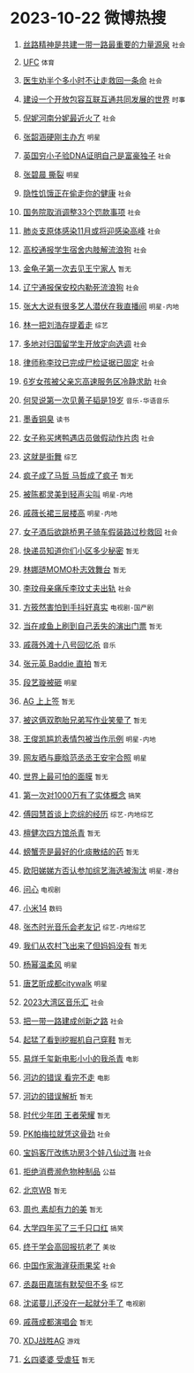 # 2023-10-22 微博热搜 
1. [丝路精神是共建一带一路最重要的力量源泉](https://m.weibo.cn/search?containerid=100103type%3D1%26t%3D10%26q%3D%23%E4%B8%9D%E8%B7%AF%E7%B2%BE%E7%A5%9E%E6%98%AF%E5%85%B1%E5%BB%BA%E4%B8%80%E5%B8%A6%E4%B8%80%E8%B7%AF%E6%9C%80%E9%87%8D%E8%A6%81%E7%9A%84%E5%8A%9B%E9%87%8F%E6%BA%90%E6%B3%89%23&stream_entry_id=51&isnewpage=1&extparam=seat%3D1%26dgr%3D0%26q%3D%2523%25E4%25B8%259D%25E8%25B7%25AF%25E7%25B2%25BE%25E7%25A5%259E%25E6%2598%25AF%25E5%2585%25B1%25E5%25BB%25BA%25E4%25B8%2580%25E5%25B8%25A6%25E4%25B8%2580%25E8%25B7%25AF%25E6%259C%2580%25E9%2587%258D%25E8%25A6%2581%25E7%259A%2584%25E5%258A%259B%25E9%2587%258F%25E6%25BA%2590%25E6%25B3%2589%2523%26cate%3D10103%26pos%3D0%26filter_type%3Drealtimehot%26stream_entry_id%3D51%26c_type%3D51%26display_time%3D1697919704%26pre_seqid%3D169791970489291306633) `社会` 

2. [UFC](https://m.weibo.cn/search?containerid=100103type%3D1%26t%3D10%26q%3DUFC&stream_entry_id=31&isnewpage=1&extparam=seat%3D1%26flag%3D0%26q%3DUFC%26cate%3D5001%26filter_type%3Drealtimehot%26dgr%3D0%26band_rank%3D1%26c_type%3D31%26realpos%3D1%26lcate%3D5001%26stream_entry_id%3D31%26pos%3D0%26display_time%3D1697919704%26pre_seqid%3D169791970489291306633) `体育` 

3. [医生劝半个多小时不让走救回一条命](https://m.weibo.cn/search?containerid=100103type%3D1%26t%3D10%26q%3D%23%E5%8C%BB%E7%94%9F%E5%8A%9D%E5%8D%8A%E4%B8%AA%E5%A4%9A%E5%B0%8F%E6%97%B6%E4%B8%8D%E8%AE%A9%E8%B5%B0%E6%95%91%E5%9B%9E%E4%B8%80%E6%9D%A1%E5%91%BD%23&stream_entry_id=31&isnewpage=1&extparam=seat%3D1%26flag%3D32768%26q%3D%2523%25E5%258C%25BB%25E7%2594%259F%25E5%258A%259D%25E5%258D%258A%25E4%25B8%25AA%25E5%25A4%259A%25E5%25B0%258F%25E6%2597%25B6%25E4%25B8%258D%25E8%25AE%25A9%25E8%25B5%25B0%25E6%2595%2591%25E5%259B%259E%25E4%25B8%2580%25E6%259D%25A1%25E5%2591%25BD%2523%26cate%3D5001%26filter_type%3Drealtimehot%26dgr%3D0%26band_rank%3D2%26c_type%3D31%26realpos%3D2%26lcate%3D5001%26stream_entry_id%3D31%26pos%3D1%26display_time%3D1697919704%26pre_seqid%3D169791970489291306633) `社会` 

4. [建设一个开放包容互联互通共同发展的世界](https://m.weibo.cn/search?containerid=100103type%3D1%26t%3D10%26q%3D%23%E5%BB%BA%E8%AE%BE%E4%B8%80%E4%B8%AA%E5%BC%80%E6%94%BE%E5%8C%85%E5%AE%B9%E4%BA%92%E8%81%94%E4%BA%92%E9%80%9A%E5%85%B1%E5%90%8C%E5%8F%91%E5%B1%95%E7%9A%84%E4%B8%96%E7%95%8C%23&stream_entry_id=31&isnewpage=1&extparam=seat%3D1%26flag%3D0%26q%3D%2523%25E5%25BB%25BA%25E8%25AE%25BE%25E4%25B8%2580%25E4%25B8%25AA%25E5%25BC%2580%25E6%2594%25BE%25E5%258C%2585%25E5%25AE%25B9%25E4%25BA%2592%25E8%2581%2594%25E4%25BA%2592%25E9%2580%259A%25E5%2585%25B1%25E5%2590%258C%25E5%258F%2591%25E5%25B1%2595%25E7%259A%2584%25E4%25B8%2596%25E7%2595%258C%2523%26cate%3D5001%26filter_type%3Drealtimehot%26dgr%3D0%26band_rank%3D3%26c_type%3D31%26realpos%3D3%26lcate%3D5001%26stream_entry_id%3D31%26pos%3D2%26display_time%3D1697919704%26pre_seqid%3D169791970489291306633) `时事` 

5. [倪妮河南分妮最近火了](https://m.weibo.cn/search?containerid=100103type%3D1%26t%3D10%26q%3D%23%E5%80%AA%E5%A6%AE%E6%B2%B3%E5%8D%97%E5%88%86%E5%A6%AE%E6%9C%80%E8%BF%91%E7%81%AB%E4%BA%86%23&stream_entry_id=31&isnewpage=1&extparam=seat%3D1%26flag%3D32768%26q%3D%2523%25E5%2580%25AA%25E5%25A6%25AE%25E6%25B2%25B3%25E5%258D%2597%25E5%2588%2586%25E5%25A6%25AE%25E6%259C%2580%25E8%25BF%2591%25E7%2581%25AB%25E4%25BA%2586%2523%26cate%3D5001%26filter_type%3Drealtimehot%26dgr%3D0%26band_rank%3D4%26c_type%3D31%26realpos%3D4%26lcate%3D5001%26stream_entry_id%3D31%26pos%3D3%26display_time%3D1697919704%26pre_seqid%3D169791970489291306633) `社会` 

6. [张韶涵硬刚主办方](https://m.weibo.cn/search?containerid=100103type%3D1%26t%3D10%26q%3D%23%E5%BC%A0%E9%9F%B6%E6%B6%B5%E7%A1%AC%E5%88%9A%E4%B8%BB%E5%8A%9E%E6%96%B9%23&stream_entry_id=31&isnewpage=1&extparam=seat%3D1%26flag%3D0%26q%3D%2523%25E5%25BC%25A0%25E9%259F%25B6%25E6%25B6%25B5%25E7%25A1%25AC%25E5%2588%259A%25E4%25B8%25BB%25E5%258A%259E%25E6%2596%25B9%2523%26cate%3D5001%26filter_type%3Drealtimehot%26dgr%3D0%26band_rank%3D5%26c_type%3D31%26realpos%3D5%26lcate%3D5001%26stream_entry_id%3D31%26pos%3D4%26display_time%3D1697919704%26pre_seqid%3D169791970489291306633) `明星` 

7. [英国穷小子验DNA证明自己是富豪独子](https://m.weibo.cn/search?containerid=100103type%3D1%26t%3D10%26q%3D%23%E8%8B%B1%E5%9B%BD%E7%A9%B7%E5%B0%8F%E5%AD%90%E9%AA%8CDNA%E8%AF%81%E6%98%8E%E8%87%AA%E5%B7%B1%E6%98%AF%E5%AF%8C%E8%B1%AA%E7%8B%AC%E5%AD%90%23&stream_entry_id=31&isnewpage=1&extparam=seat%3D1%26flag%3D0%26q%3D%2523%25E8%258B%25B1%25E5%259B%25BD%25E7%25A9%25B7%25E5%25B0%258F%25E5%25AD%2590%25E9%25AA%258CDNA%25E8%25AF%2581%25E6%2598%258E%25E8%2587%25AA%25E5%25B7%25B1%25E6%2598%25AF%25E5%25AF%258C%25E8%25B1%25AA%25E7%258B%25AC%25E5%25AD%2590%2523%26cate%3D5001%26filter_type%3Drealtimehot%26dgr%3D0%26band_rank%3D6%26c_type%3D31%26realpos%3D6%26lcate%3D5001%26stream_entry_id%3D31%26pos%3D5%26display_time%3D1697919704%26pre_seqid%3D169791970489291306633) `社会` 

8. [张碧晨 撕裂](https://m.weibo.cn/search?containerid=100103type%3D1%26t%3D10%26q%3D%E5%BC%A0%E7%A2%A7%E6%99%A8+%E6%92%95%E8%A3%82&stream_entry_id=31&isnewpage=1&extparam=seat%3D1%26flag%3D2%26q%3D%25E5%25BC%25A0%25E7%25A2%25A7%25E6%2599%25A8%2520%25E6%2592%2595%25E8%25A3%2582%26cate%3D5001%26filter_type%3Drealtimehot%26dgr%3D0%26band_rank%3D7%26c_type%3D31%26realpos%3D7%26lcate%3D5001%26stream_entry_id%3D31%26pos%3D6%26display_time%3D1697919704%26pre_seqid%3D169791970489291306633) `明星` 

9. [隐性饥饿正在偷走你的健康](https://m.weibo.cn/search?containerid=100103type%3D1%26t%3D10%26q%3D%23%E9%9A%90%E6%80%A7%E9%A5%A5%E9%A5%BF%E6%AD%A3%E5%9C%A8%E5%81%B7%E8%B5%B0%E4%BD%A0%E7%9A%84%E5%81%A5%E5%BA%B7%23&stream_entry_id=31&isnewpage=1&extparam=seat%3D1%26flag%3D0%26q%3D%2523%25E9%259A%2590%25E6%2580%25A7%25E9%25A5%25A5%25E9%25A5%25BF%25E6%25AD%25A3%25E5%259C%25A8%25E5%2581%25B7%25E8%25B5%25B0%25E4%25BD%25A0%25E7%259A%2584%25E5%2581%25A5%25E5%25BA%25B7%2523%26cate%3D5001%26filter_type%3Drealtimehot%26dgr%3D0%26band_rank%3D8%26c_type%3D31%26realpos%3D8%26lcate%3D5001%26stream_entry_id%3D31%26pos%3D7%26display_time%3D1697919704%26pre_seqid%3D169791970489291306633) `社会` 

10. [国务院取消调整33个罚款事项](https://m.weibo.cn/search?containerid=100103type%3D1%26t%3D10%26q%3D%23%E5%9B%BD%E5%8A%A1%E9%99%A2%E5%8F%96%E6%B6%88%E8%B0%83%E6%95%B433%E4%B8%AA%E7%BD%9A%E6%AC%BE%E4%BA%8B%E9%A1%B9%23&stream_entry_id=31&isnewpage=1&extparam=seat%3D1%26flag%3D0%26q%3D%2523%25E5%259B%25BD%25E5%258A%25A1%25E9%2599%25A2%25E5%258F%2596%25E6%25B6%2588%25E8%25B0%2583%25E6%2595%25B433%25E4%25B8%25AA%25E7%25BD%259A%25E6%25AC%25BE%25E4%25BA%258B%25E9%25A1%25B9%2523%26cate%3D5001%26filter_type%3Drealtimehot%26dgr%3D0%26band_rank%3D9%26c_type%3D31%26realpos%3D9%26lcate%3D5001%26stream_entry_id%3D31%26pos%3D8%26display_time%3D1697919704%26pre_seqid%3D169791970489291306633) `社会` 

11. [肺炎支原体感染11月或将迎感染高峰](https://m.weibo.cn/search?containerid=100103type%3D1%26t%3D10%26q%3D%23%E8%82%BA%E7%82%8E%E6%94%AF%E5%8E%9F%E4%BD%93%E6%84%9F%E6%9F%9311%E6%9C%88%E6%88%96%E5%B0%86%E8%BF%8E%E6%84%9F%E6%9F%93%E9%AB%98%E5%B3%B0%23&stream_entry_id=31&isnewpage=1&extparam=seat%3D1%26flag%3D0%26q%3D%2523%25E8%2582%25BA%25E7%2582%258E%25E6%2594%25AF%25E5%258E%259F%25E4%25BD%2593%25E6%2584%259F%25E6%259F%259311%25E6%259C%2588%25E6%2588%2596%25E5%25B0%2586%25E8%25BF%258E%25E6%2584%259F%25E6%259F%2593%25E9%25AB%2598%25E5%25B3%25B0%2523%26cate%3D5001%26filter_type%3Drealtimehot%26dgr%3D0%26band_rank%3D10%26c_type%3D31%26realpos%3D10%26lcate%3D5001%26stream_entry_id%3D31%26pos%3D9%26display_time%3D1697919704%26pre_seqid%3D169791970489291306633) `社会` 

12. [高校通报学生宿舍内肢解流浪狗](https://m.weibo.cn/search?containerid=100103type%3D1%26t%3D10%26q%3D%23%E9%AB%98%E6%A0%A1%E9%80%9A%E6%8A%A5%E5%AD%A6%E7%94%9F%E5%AE%BF%E8%88%8D%E5%86%85%E8%82%A2%E8%A7%A3%E6%B5%81%E6%B5%AA%E7%8B%97%23&stream_entry_id=31&isnewpage=1&extparam=seat%3D1%26flag%3D2%26q%3D%2523%25E9%25AB%2598%25E6%25A0%25A1%25E9%2580%259A%25E6%258A%25A5%25E5%25AD%25A6%25E7%2594%259F%25E5%25AE%25BF%25E8%2588%258D%25E5%2586%2585%25E8%2582%25A2%25E8%25A7%25A3%25E6%25B5%2581%25E6%25B5%25AA%25E7%258B%2597%2523%26cate%3D5001%26filter_type%3Drealtimehot%26dgr%3D0%26band_rank%3D11%26c_type%3D31%26realpos%3D11%26lcate%3D5001%26stream_entry_id%3D31%26pos%3D10%26display_time%3D1697919704%26pre_seqid%3D169791970489291306633) `社会` 

13. [金龟子第一次去见王宁家人](https://m.weibo.cn/search?containerid=100103type%3D1%26t%3D10%26q%3D%E9%87%91%E9%BE%9F%E5%AD%90%E7%AC%AC%E4%B8%80%E6%AC%A1%E5%8E%BB%E8%A7%81%E7%8E%8B%E5%AE%81%E5%AE%B6%E4%BA%BA&stream_entry_id=31&isnewpage=1&extparam=seat%3D1%26flag%3D0%26q%3D%25E9%2587%2591%25E9%25BE%259F%25E5%25AD%2590%25E7%25AC%25AC%25E4%25B8%2580%25E6%25AC%25A1%25E5%258E%25BB%25E8%25A7%2581%25E7%258E%258B%25E5%25AE%2581%25E5%25AE%25B6%25E4%25BA%25BA%26cate%3D5001%26filter_type%3Drealtimehot%26dgr%3D0%26band_rank%3D12%26c_type%3D31%26realpos%3D12%26lcate%3D5001%26stream_entry_id%3D31%26pos%3D11%26display_time%3D1697919704%26pre_seqid%3D169791970489291306633) `暂无` 

14. [辽宁通报保安校内勒死流浪狗](https://m.weibo.cn/search?containerid=100103type%3D1%26t%3D10%26q%3D%23%E8%BE%BD%E5%AE%81%E9%80%9A%E6%8A%A5%E4%BF%9D%E5%AE%89%E6%A0%A1%E5%86%85%E5%8B%92%E6%AD%BB%E6%B5%81%E6%B5%AA%E7%8B%97%23&stream_entry_id=31&isnewpage=1&extparam=seat%3D1%26flag%3D0%26q%3D%2523%25E8%25BE%25BD%25E5%25AE%2581%25E9%2580%259A%25E6%258A%25A5%25E4%25BF%259D%25E5%25AE%2589%25E6%25A0%25A1%25E5%2586%2585%25E5%258B%2592%25E6%25AD%25BB%25E6%25B5%2581%25E6%25B5%25AA%25E7%258B%2597%2523%26cate%3D5001%26filter_type%3Drealtimehot%26dgr%3D0%26band_rank%3D13%26c_type%3D31%26realpos%3D13%26lcate%3D5001%26stream_entry_id%3D31%26pos%3D12%26display_time%3D1697919704%26pre_seqid%3D169791970489291306633) `社会` 

15. [张大大说有很多艺人潜伏在我直播间](https://m.weibo.cn/search?containerid=100103type%3D1%26t%3D10%26q%3D%23%E5%BC%A0%E5%A4%A7%E5%A4%A7%E8%AF%B4%E6%9C%89%E5%BE%88%E5%A4%9A%E8%89%BA%E4%BA%BA%E6%BD%9C%E4%BC%8F%E5%9C%A8%E6%88%91%E7%9B%B4%E6%92%AD%E9%97%B4%23&stream_entry_id=31&isnewpage=1&extparam=seat%3D1%26flag%3D0%26q%3D%2523%25E5%25BC%25A0%25E5%25A4%25A7%25E5%25A4%25A7%25E8%25AF%25B4%25E6%259C%2589%25E5%25BE%2588%25E5%25A4%259A%25E8%2589%25BA%25E4%25BA%25BA%25E6%25BD%259C%25E4%25BC%258F%25E5%259C%25A8%25E6%2588%2591%25E7%259B%25B4%25E6%2592%25AD%25E9%2597%25B4%2523%26cate%3D5001%26filter_type%3Drealtimehot%26dgr%3D0%26band_rank%3D14%26c_type%3D31%26realpos%3D14%26lcate%3D5001%26stream_entry_id%3D31%26pos%3D13%26display_time%3D1697919704%26pre_seqid%3D169791970489291306633) `明星-内地` 

16. [林一把刘浩存提着走](https://m.weibo.cn/search?containerid=100103type%3D1%26t%3D10%26q%3D%23%E6%9E%97%E4%B8%80%E6%8A%8A%E5%88%98%E6%B5%A9%E5%AD%98%E6%8F%90%E7%9D%80%E8%B5%B0%23&stream_entry_id=31&isnewpage=1&extparam=seat%3D1%26flag%3D0%26q%3D%2523%25E6%259E%2597%25E4%25B8%2580%25E6%258A%258A%25E5%2588%2598%25E6%25B5%25A9%25E5%25AD%2598%25E6%258F%2590%25E7%259D%2580%25E8%25B5%25B0%2523%26cate%3D5001%26filter_type%3Drealtimehot%26dgr%3D0%26band_rank%3D15%26c_type%3D31%26realpos%3D15%26lcate%3D5001%26stream_entry_id%3D31%26pos%3D14%26display_time%3D1697919704%26pre_seqid%3D169791970489291306633) `综艺` 

17. [多地对归国留学生开放定向选调](https://m.weibo.cn/search?containerid=100103type%3D1%26t%3D10%26q%3D%23%E5%A4%9A%E5%9C%B0%E5%AF%B9%E5%BD%92%E5%9B%BD%E7%95%99%E5%AD%A6%E7%94%9F%E5%BC%80%E6%94%BE%E5%AE%9A%E5%90%91%E9%80%89%E8%B0%83%23&stream_entry_id=31&isnewpage=1&extparam=seat%3D1%26flag%3D0%26q%3D%2523%25E5%25A4%259A%25E5%259C%25B0%25E5%25AF%25B9%25E5%25BD%2592%25E5%259B%25BD%25E7%2595%2599%25E5%25AD%25A6%25E7%2594%259F%25E5%25BC%2580%25E6%2594%25BE%25E5%25AE%259A%25E5%2590%2591%25E9%2580%2589%25E8%25B0%2583%2523%26cate%3D5001%26filter_type%3Drealtimehot%26dgr%3D0%26band_rank%3D16%26c_type%3D31%26realpos%3D16%26lcate%3D5001%26stream_entry_id%3D31%26pos%3D15%26display_time%3D1697919704%26pre_seqid%3D169791970489291306633) `社会` 

18. [律师称李玟已完成尸检证据已固定](https://m.weibo.cn/search?containerid=100103type%3D1%26t%3D10%26q%3D%23%E5%BE%8B%E5%B8%88%E7%A7%B0%E6%9D%8E%E7%8E%9F%E5%B7%B2%E5%AE%8C%E6%88%90%E5%B0%B8%E6%A3%80%E8%AF%81%E6%8D%AE%E5%B7%B2%E5%9B%BA%E5%AE%9A%23&stream_entry_id=31&isnewpage=1&extparam=seat%3D1%26flag%3D0%26q%3D%2523%25E5%25BE%258B%25E5%25B8%2588%25E7%25A7%25B0%25E6%259D%258E%25E7%258E%259F%25E5%25B7%25B2%25E5%25AE%258C%25E6%2588%2590%25E5%25B0%25B8%25E6%25A3%2580%25E8%25AF%2581%25E6%258D%25AE%25E5%25B7%25B2%25E5%259B%25BA%25E5%25AE%259A%2523%26cate%3D5001%26filter_type%3Drealtimehot%26dgr%3D0%26band_rank%3D17%26c_type%3D31%26realpos%3D17%26lcate%3D5001%26stream_entry_id%3D31%26pos%3D16%26display_time%3D1697919704%26pre_seqid%3D169791970489291306633) `社会` 

19. [6岁女孩被父亲忘高速服务区冷静求助](https://m.weibo.cn/search?containerid=100103type%3D1%26t%3D10%26q%3D%236%E5%B2%81%E5%A5%B3%E5%AD%A9%E8%A2%AB%E7%88%B6%E4%BA%B2%E5%BF%98%E9%AB%98%E9%80%9F%E6%9C%8D%E5%8A%A1%E5%8C%BA%E5%86%B7%E9%9D%99%E6%B1%82%E5%8A%A9%23&stream_entry_id=31&isnewpage=1&extparam=seat%3D1%26flag%3D32768%26q%3D%25236%25E5%25B2%2581%25E5%25A5%25B3%25E5%25AD%25A9%25E8%25A2%25AB%25E7%2588%25B6%25E4%25BA%25B2%25E5%25BF%2598%25E9%25AB%2598%25E9%2580%259F%25E6%259C%258D%25E5%258A%25A1%25E5%258C%25BA%25E5%2586%25B7%25E9%259D%2599%25E6%25B1%2582%25E5%258A%25A9%2523%26cate%3D5001%26filter_type%3Drealtimehot%26dgr%3D0%26band_rank%3D18%26c_type%3D31%26realpos%3D18%26lcate%3D5001%26stream_entry_id%3D31%26pos%3D17%26display_time%3D1697919704%26pre_seqid%3D169791970489291306633) `社会` 

20. [何炅说第一次见黄子韬是19岁](https://m.weibo.cn/search?containerid=100103type%3D1%26t%3D10%26q%3D%23%E4%BD%95%E7%82%85%E8%AF%B4%E7%AC%AC%E4%B8%80%E6%AC%A1%E8%A7%81%E9%BB%84%E5%AD%90%E9%9F%AC%E6%98%AF19%E5%B2%81%23&stream_entry_id=31&isnewpage=1&extparam=seat%3D1%26flag%3D0%26q%3D%2523%25E4%25BD%2595%25E7%2582%2585%25E8%25AF%25B4%25E7%25AC%25AC%25E4%25B8%2580%25E6%25AC%25A1%25E8%25A7%2581%25E9%25BB%2584%25E5%25AD%2590%25E9%259F%25AC%25E6%2598%25AF19%25E5%25B2%2581%2523%26cate%3D5001%26filter_type%3Drealtimehot%26dgr%3D0%26band_rank%3D19%26c_type%3D31%26realpos%3D19%26lcate%3D5001%26stream_entry_id%3D31%26pos%3D18%26display_time%3D1697919704%26pre_seqid%3D169791970489291306633) `音乐-华语音乐` 

21. [墨香铜臭](https://m.weibo.cn/search?containerid=100103type%3D1%26t%3D10%26q%3D%E5%A2%A8%E9%A6%99%E9%93%9C%E8%87%AD&stream_entry_id=31&isnewpage=1&extparam=seat%3D1%26flag%3D0%26q%3D%25E5%25A2%25A8%25E9%25A6%2599%25E9%2593%259C%25E8%2587%25AD%26cate%3D5001%26filter_type%3Drealtimehot%26dgr%3D0%26band_rank%3D20%26c_type%3D31%26realpos%3D20%26lcate%3D5001%26stream_entry_id%3D31%26pos%3D19%26display_time%3D1697919704%26pre_seqid%3D169791970489291306633) `读书` 

22. [女子称买烤鸭遇店员做假动作片肉](https://m.weibo.cn/search?containerid=100103type%3D1%26t%3D10%26q%3D%23%E5%A5%B3%E5%AD%90%E7%A7%B0%E4%B9%B0%E7%83%A4%E9%B8%AD%E9%81%87%E5%BA%97%E5%91%98%E5%81%9A%E5%81%87%E5%8A%A8%E4%BD%9C%E7%89%87%E8%82%89%23&stream_entry_id=31&isnewpage=1&extparam=seat%3D1%26flag%3D0%26q%3D%2523%25E5%25A5%25B3%25E5%25AD%2590%25E7%25A7%25B0%25E4%25B9%25B0%25E7%2583%25A4%25E9%25B8%25AD%25E9%2581%2587%25E5%25BA%2597%25E5%2591%2598%25E5%2581%259A%25E5%2581%2587%25E5%258A%25A8%25E4%25BD%259C%25E7%2589%2587%25E8%2582%2589%2523%26cate%3D5001%26filter_type%3Drealtimehot%26dgr%3D0%26band_rank%3D21%26c_type%3D31%26realpos%3D21%26lcate%3D5001%26stream_entry_id%3D31%26pos%3D20%26display_time%3D1697919704%26pre_seqid%3D169791970489291306633) `社会` 

23. [这就是街舞](https://m.weibo.cn/search?containerid=100103type%3D1%26t%3D10%26q%3D%E8%BF%99%E5%B0%B1%E6%98%AF%E8%A1%97%E8%88%9E&stream_entry_id=31&isnewpage=1&extparam=seat%3D1%26flag%3D0%26q%3D%25E8%25BF%2599%25E5%25B0%25B1%25E6%2598%25AF%25E8%25A1%2597%25E8%2588%259E%26cate%3D5001%26filter_type%3Drealtimehot%26dgr%3D0%26band_rank%3D22%26c_type%3D31%26realpos%3D22%26lcate%3D5001%26stream_entry_id%3D31%26pos%3D21%26display_time%3D1697919704%26pre_seqid%3D169791970489291306633) `综艺` 

24. [疯子成了马哲 马哲成了疯子](https://m.weibo.cn/search?containerid=100103type%3D1%26t%3D10%26q%3D%E7%96%AF%E5%AD%90%E6%88%90%E4%BA%86%E9%A9%AC%E5%93%B2+%E9%A9%AC%E5%93%B2%E6%88%90%E4%BA%86%E7%96%AF%E5%AD%90&stream_entry_id=31&isnewpage=1&extparam=seat%3D1%26flag%3D0%26q%3D%25E7%2596%25AF%25E5%25AD%2590%25E6%2588%2590%25E4%25BA%2586%25E9%25A9%25AC%25E5%2593%25B2%2520%25E9%25A9%25AC%25E5%2593%25B2%25E6%2588%2590%25E4%25BA%2586%25E7%2596%25AF%25E5%25AD%2590%26cate%3D5001%26filter_type%3Drealtimehot%26dgr%3D0%26band_rank%3D23%26c_type%3D31%26realpos%3D23%26lcate%3D5001%26stream_entry_id%3D31%26pos%3D22%26display_time%3D1697919704%26pre_seqid%3D169791970489291306633) `暂无` 

25. [被陈都灵美到轻声尖叫](https://m.weibo.cn/search?containerid=100103type%3D1%26t%3D10%26q%3D%23%E8%A2%AB%E9%99%88%E9%83%BD%E7%81%B5%E7%BE%8E%E5%88%B0%E8%BD%BB%E5%A3%B0%E5%B0%96%E5%8F%AB%23&stream_entry_id=31&isnewpage=1&extparam=seat%3D1%26flag%3D0%26q%3D%2523%25E8%25A2%25AB%25E9%2599%2588%25E9%2583%25BD%25E7%2581%25B5%25E7%25BE%258E%25E5%2588%25B0%25E8%25BD%25BB%25E5%25A3%25B0%25E5%25B0%2596%25E5%258F%25AB%2523%26cate%3D5001%26filter_type%3Drealtimehot%26dgr%3D0%26band_rank%3D24%26c_type%3D31%26realpos%3D24%26lcate%3D5001%26stream_entry_id%3D31%26pos%3D23%26display_time%3D1697919704%26pre_seqid%3D169791970489291306633) `明星-内地` 

26. [戚薇长裙三层楼高](https://m.weibo.cn/search?containerid=100103type%3D1%26t%3D10%26q%3D%23%E6%88%9A%E8%96%87%E9%95%BF%E8%A3%99%E4%B8%89%E5%B1%82%E6%A5%BC%E9%AB%98%23&stream_entry_id=31&isnewpage=1&extparam=seat%3D1%26flag%3D0%26q%3D%2523%25E6%2588%259A%25E8%2596%2587%25E9%2595%25BF%25E8%25A3%2599%25E4%25B8%2589%25E5%25B1%2582%25E6%25A5%25BC%25E9%25AB%2598%2523%26cate%3D5001%26filter_type%3Drealtimehot%26dgr%3D0%26band_rank%3D25%26c_type%3D31%26realpos%3D25%26lcate%3D5001%26stream_entry_id%3D31%26pos%3D24%26display_time%3D1697919704%26pre_seqid%3D169791970489291306633) `明星-内地` 

27. [女子酒后欲跳桥男子骑车假装路过秒救回](https://m.weibo.cn/search?containerid=100103type%3D1%26t%3D10%26q%3D%23%E5%A5%B3%E5%AD%90%E9%85%92%E5%90%8E%E6%AC%B2%E8%B7%B3%E6%A1%A5%E7%94%B7%E5%AD%90%E9%AA%91%E8%BD%A6%E5%81%87%E8%A3%85%E8%B7%AF%E8%BF%87%E7%A7%92%E6%95%91%E5%9B%9E%23&stream_entry_id=31&isnewpage=1&extparam=seat%3D1%26flag%3D32768%26q%3D%2523%25E5%25A5%25B3%25E5%25AD%2590%25E9%2585%2592%25E5%2590%258E%25E6%25AC%25B2%25E8%25B7%25B3%25E6%25A1%25A5%25E7%2594%25B7%25E5%25AD%2590%25E9%25AA%2591%25E8%25BD%25A6%25E5%2581%2587%25E8%25A3%2585%25E8%25B7%25AF%25E8%25BF%2587%25E7%25A7%2592%25E6%2595%2591%25E5%259B%259E%2523%26cate%3D5001%26filter_type%3Drealtimehot%26dgr%3D0%26band_rank%3D26%26c_type%3D31%26realpos%3D26%26lcate%3D5001%26stream_entry_id%3D31%26pos%3D25%26display_time%3D1697919704%26pre_seqid%3D169791970489291306633) `社会` 

28. [快递员知道你们小区多少秘密](https://m.weibo.cn/search?containerid=100103type%3D1%26t%3D10%26q%3D%E5%BF%AB%E9%80%92%E5%91%98%E7%9F%A5%E9%81%93%E4%BD%A0%E4%BB%AC%E5%B0%8F%E5%8C%BA%E5%A4%9A%E5%B0%91%E7%A7%98%E5%AF%86&stream_entry_id=31&isnewpage=1&extparam=seat%3D1%26flag%3D0%26q%3D%25E5%25BF%25AB%25E9%2580%2592%25E5%2591%2598%25E7%259F%25A5%25E9%2581%2593%25E4%25BD%25A0%25E4%25BB%25AC%25E5%25B0%258F%25E5%258C%25BA%25E5%25A4%259A%25E5%25B0%2591%25E7%25A7%2598%25E5%25AF%2586%26cate%3D5001%26filter_type%3Drealtimehot%26dgr%3D0%26band_rank%3D27%26c_type%3D31%26realpos%3D27%26lcate%3D5001%26stream_entry_id%3D31%26pos%3D26%26display_time%3D1697919704%26pre_seqid%3D169791970489291306633) `暂无` 

29. [林娜琏MOMO朴志效舞台](https://m.weibo.cn/search?containerid=100103type%3D1%26t%3D10%26q%3D%E6%9E%97%E5%A8%9C%E7%90%8FMOMO%E6%9C%B4%E5%BF%97%E6%95%88%E8%88%9E%E5%8F%B0&stream_entry_id=31&isnewpage=1&extparam=seat%3D1%26flag%3D0%26q%3D%25E6%259E%2597%25E5%25A8%259C%25E7%2590%258FMOMO%25E6%259C%25B4%25E5%25BF%2597%25E6%2595%2588%25E8%2588%259E%25E5%258F%25B0%26cate%3D5001%26filter_type%3Drealtimehot%26dgr%3D0%26band_rank%3D28%26c_type%3D31%26realpos%3D28%26lcate%3D5001%26stream_entry_id%3D31%26pos%3D27%26display_time%3D1697919704%26pre_seqid%3D169791970489291306633) `暂无` 

30. [李玟母亲痛斥李玟丈夫出轨](https://m.weibo.cn/search?containerid=100103type%3D1%26t%3D10%26q%3D%23%E6%9D%8E%E7%8E%9F%E6%AF%8D%E4%BA%B2%E7%97%9B%E6%96%A5%E6%9D%8E%E7%8E%9F%E4%B8%88%E5%A4%AB%E5%87%BA%E8%BD%A8%23&stream_entry_id=31&isnewpage=1&extparam=seat%3D1%26flag%3D0%26q%3D%2523%25E6%259D%258E%25E7%258E%259F%25E6%25AF%258D%25E4%25BA%25B2%25E7%2597%259B%25E6%2596%25A5%25E6%259D%258E%25E7%258E%259F%25E4%25B8%2588%25E5%25A4%25AB%25E5%2587%25BA%25E8%25BD%25A8%2523%26cate%3D5001%26filter_type%3Drealtimehot%26dgr%3D0%26band_rank%3D29%26c_type%3D31%26realpos%3D29%26lcate%3D5001%26stream_entry_id%3D31%26pos%3D28%26display_time%3D1697919704%26pre_seqid%3D169791970489291306633) `社会` 

31. [方筱然害怕到手抖好真实](https://m.weibo.cn/search?containerid=100103type%3D1%26t%3D10%26q%3D%23%E6%96%B9%E7%AD%B1%E7%84%B6%E5%AE%B3%E6%80%95%E5%88%B0%E6%89%8B%E6%8A%96%E5%A5%BD%E7%9C%9F%E5%AE%9E%23&stream_entry_id=31&isnewpage=1&extparam=seat%3D1%26flag%3D0%26q%3D%2523%25E6%2596%25B9%25E7%25AD%25B1%25E7%2584%25B6%25E5%25AE%25B3%25E6%2580%2595%25E5%2588%25B0%25E6%2589%258B%25E6%258A%2596%25E5%25A5%25BD%25E7%259C%259F%25E5%25AE%259E%2523%26cate%3D5001%26filter_type%3Drealtimehot%26dgr%3D0%26band_rank%3D30%26c_type%3D31%26realpos%3D30%26lcate%3D5001%26stream_entry_id%3D31%26pos%3D29%26display_time%3D1697919704%26pre_seqid%3D169791970489291306633) `电视剧-国产剧` 

32. [当在咸鱼上刷到自己丢失的演出门票](https://m.weibo.cn/search?containerid=100103type%3D1%26t%3D10%26q%3D%23%E5%BD%93%E5%9C%A8%E5%92%B8%E9%B1%BC%E4%B8%8A%E5%88%B7%E5%88%B0%E8%87%AA%E5%B7%B1%E4%B8%A2%E5%A4%B1%E7%9A%84%E6%BC%94%E5%87%BA%E9%97%A8%E7%A5%A8%23&stream_entry_id=31&isnewpage=1&extparam=seat%3D1%26flag%3D1%26q%3D%2523%25E5%25BD%2593%25E5%259C%25A8%25E5%2592%25B8%25E9%25B1%25BC%25E4%25B8%258A%25E5%2588%25B7%25E5%2588%25B0%25E8%2587%25AA%25E5%25B7%25B1%25E4%25B8%25A2%25E5%25A4%25B1%25E7%259A%2584%25E6%25BC%2594%25E5%2587%25BA%25E9%2597%25A8%25E7%25A5%25A8%2523%26cate%3D5001%26filter_type%3Drealtimehot%26dgr%3D0%26band_rank%3D31%26c_type%3D31%26realpos%3D31%26lcate%3D5001%26stream_entry_id%3D31%26pos%3D30%26display_time%3D1697919704%26pre_seqid%3D169791970489291306633) `暂无` 

33. [戚薇外滩十八号回忆杀](https://m.weibo.cn/search?containerid=100103type%3D1%26t%3D10%26q%3D%23%E6%88%9A%E8%96%87%E5%A4%96%E6%BB%A9%E5%8D%81%E5%85%AB%E5%8F%B7%E5%9B%9E%E5%BF%86%E6%9D%80%23&stream_entry_id=31&isnewpage=1&extparam=seat%3D1%26flag%3D0%26q%3D%2523%25E6%2588%259A%25E8%2596%2587%25E5%25A4%2596%25E6%25BB%25A9%25E5%258D%2581%25E5%2585%25AB%25E5%258F%25B7%25E5%259B%259E%25E5%25BF%2586%25E6%259D%2580%2523%26cate%3D5001%26filter_type%3Drealtimehot%26dgr%3D0%26band_rank%3D32%26c_type%3D31%26realpos%3D32%26lcate%3D5001%26stream_entry_id%3D31%26pos%3D31%26display_time%3D1697919704%26pre_seqid%3D169791970489291306633) `音乐` 

34. [张元英 Baddie 直拍](https://m.weibo.cn/search?containerid=100103type%3D1%26t%3D10%26q%3D%E5%BC%A0%E5%85%83%E8%8B%B1+Baddie+%E7%9B%B4%E6%8B%8D&stream_entry_id=31&isnewpage=1&extparam=seat%3D1%26flag%3D0%26q%3D%25E5%25BC%25A0%25E5%2585%2583%25E8%258B%25B1%2520Baddie%2520%25E7%259B%25B4%25E6%258B%258D%26cate%3D5001%26filter_type%3Drealtimehot%26dgr%3D0%26band_rank%3D33%26c_type%3D31%26realpos%3D33%26lcate%3D5001%26stream_entry_id%3D31%26pos%3D32%26display_time%3D1697919704%26pre_seqid%3D169791970489291306633) `暂无` 

35. [段艺璇被砸](https://m.weibo.cn/search?containerid=100103type%3D1%26t%3D10%26q%3D%23%E6%AE%B5%E8%89%BA%E7%92%87%E8%A2%AB%E7%A0%B8%23&stream_entry_id=31&isnewpage=1&extparam=seat%3D1%26flag%3D0%26q%3D%2523%25E6%25AE%25B5%25E8%2589%25BA%25E7%2592%2587%25E8%25A2%25AB%25E7%25A0%25B8%2523%26cate%3D5001%26filter_type%3Drealtimehot%26dgr%3D0%26band_rank%3D34%26c_type%3D31%26realpos%3D34%26lcate%3D5001%26stream_entry_id%3D31%26pos%3D33%26display_time%3D1697919704%26pre_seqid%3D169791970489291306633) `明星` 

36. [AG 上上签](https://m.weibo.cn/search?containerid=100103type%3D1%26t%3D10%26q%3DAG+%E4%B8%8A%E4%B8%8A%E7%AD%BE&stream_entry_id=31&isnewpage=1&extparam=seat%3D1%26flag%3D0%26q%3DAG%2520%25E4%25B8%258A%25E4%25B8%258A%25E7%25AD%25BE%26cate%3D5001%26filter_type%3Drealtimehot%26dgr%3D0%26band_rank%3D35%26c_type%3D31%26realpos%3D35%26lcate%3D5001%26stream_entry_id%3D31%26pos%3D34%26display_time%3D1697919704%26pre_seqid%3D169791970489291306633) `暂无` 

37. [被这俩双胞胎兄弟写作业笑晕了](https://m.weibo.cn/search?containerid=100103type%3D1%26t%3D10%26q%3D%E8%A2%AB%E8%BF%99%E4%BF%A9%E5%8F%8C%E8%83%9E%E8%83%8E%E5%85%84%E5%BC%9F%E5%86%99%E4%BD%9C%E4%B8%9A%E7%AC%91%E6%99%95%E4%BA%86&stream_entry_id=31&isnewpage=1&extparam=seat%3D1%26flag%3D0%26q%3D%25E8%25A2%25AB%25E8%25BF%2599%25E4%25BF%25A9%25E5%258F%258C%25E8%2583%259E%25E8%2583%258E%25E5%2585%2584%25E5%25BC%259F%25E5%2586%2599%25E4%25BD%259C%25E4%25B8%259A%25E7%25AC%2591%25E6%2599%2595%25E4%25BA%2586%26cate%3D5001%26filter_type%3Drealtimehot%26dgr%3D0%26band_rank%3D36%26c_type%3D31%26realpos%3D36%26lcate%3D5001%26stream_entry_id%3D31%26pos%3D35%26display_time%3D1697919704%26pre_seqid%3D169791970489291306633) `暂无` 

38. [王俊凯尴尬表情包被当作示例](https://m.weibo.cn/search?containerid=100103type%3D1%26t%3D10%26q%3D%23%E7%8E%8B%E4%BF%8A%E5%87%AF%E5%B0%B4%E5%B0%AC%E8%A1%A8%E6%83%85%E5%8C%85%E8%A2%AB%E5%BD%93%E4%BD%9C%E7%A4%BA%E4%BE%8B%23&stream_entry_id=31&isnewpage=1&extparam=seat%3D1%26flag%3D0%26q%3D%2523%25E7%258E%258B%25E4%25BF%258A%25E5%2587%25AF%25E5%25B0%25B4%25E5%25B0%25AC%25E8%25A1%25A8%25E6%2583%2585%25E5%258C%2585%25E8%25A2%25AB%25E5%25BD%2593%25E4%25BD%259C%25E7%25A4%25BA%25E4%25BE%258B%2523%26cate%3D5001%26filter_type%3Drealtimehot%26dgr%3D0%26band_rank%3D37%26c_type%3D31%26realpos%3D37%26lcate%3D5001%26stream_entry_id%3D31%26pos%3D36%26display_time%3D1697919704%26pre_seqid%3D169791970489291306633) `明星-内地` 

39. [网友晒与鹿晗范丞丞王安宇合照](https://m.weibo.cn/search?containerid=100103type%3D1%26t%3D10%26q%3D%23%E7%BD%91%E5%8F%8B%E6%99%92%E4%B8%8E%E9%B9%BF%E6%99%97%E8%8C%83%E4%B8%9E%E4%B8%9E%E7%8E%8B%E5%AE%89%E5%AE%87%E5%90%88%E7%85%A7%23&stream_entry_id=31&isnewpage=1&extparam=seat%3D1%26flag%3D0%26q%3D%2523%25E7%25BD%2591%25E5%258F%258B%25E6%2599%2592%25E4%25B8%258E%25E9%25B9%25BF%25E6%2599%2597%25E8%258C%2583%25E4%25B8%259E%25E4%25B8%259E%25E7%258E%258B%25E5%25AE%2589%25E5%25AE%2587%25E5%2590%2588%25E7%2585%25A7%2523%26cate%3D5001%26filter_type%3Drealtimehot%26dgr%3D0%26band_rank%3D38%26c_type%3D31%26realpos%3D38%26lcate%3D5001%26stream_entry_id%3D31%26pos%3D37%26display_time%3D1697919704%26pre_seqid%3D169791970489291306633) `明星` 

40. [世界上最可怕的面膜](https://m.weibo.cn/search?containerid=100103type%3D1%26t%3D10%26q%3D%E4%B8%96%E7%95%8C%E4%B8%8A%E6%9C%80%E5%8F%AF%E6%80%95%E7%9A%84%E9%9D%A2%E8%86%9C&stream_entry_id=31&isnewpage=1&extparam=seat%3D1%26flag%3D0%26q%3D%25E4%25B8%2596%25E7%2595%258C%25E4%25B8%258A%25E6%259C%2580%25E5%258F%25AF%25E6%2580%2595%25E7%259A%2584%25E9%259D%25A2%25E8%2586%259C%26cate%3D5001%26filter_type%3Drealtimehot%26dgr%3D0%26band_rank%3D39%26c_type%3D31%26realpos%3D39%26lcate%3D5001%26stream_entry_id%3D31%26pos%3D38%26display_time%3D1697919704%26pre_seqid%3D169791970489291306633) `暂无` 

41. [第一次对1000万有了实体概念](https://m.weibo.cn/search?containerid=100103type%3D1%26t%3D10%26q%3D%23%E7%AC%AC%E4%B8%80%E6%AC%A1%E5%AF%B91000%E4%B8%87%E6%9C%89%E4%BA%86%E5%AE%9E%E4%BD%93%E6%A6%82%E5%BF%B5%23&stream_entry_id=31&isnewpage=1&extparam=seat%3D1%26flag%3D0%26q%3D%2523%25E7%25AC%25AC%25E4%25B8%2580%25E6%25AC%25A1%25E5%25AF%25B91000%25E4%25B8%2587%25E6%259C%2589%25E4%25BA%2586%25E5%25AE%259E%25E4%25BD%2593%25E6%25A6%2582%25E5%25BF%25B5%2523%26cate%3D5001%26filter_type%3Drealtimehot%26dgr%3D0%26band_rank%3D40%26c_type%3D31%26realpos%3D40%26lcate%3D5001%26stream_entry_id%3D31%26pos%3D39%26display_time%3D1697919704%26pre_seqid%3D169791970489291306633) `搞笑` 

42. [傅园慧首谈上恋综的经历](https://m.weibo.cn/search?containerid=100103type%3D1%26t%3D10%26q%3D%23%E5%82%85%E5%9B%AD%E6%85%A7%E9%A6%96%E8%B0%88%E4%B8%8A%E6%81%8B%E7%BB%BC%E7%9A%84%E7%BB%8F%E5%8E%86%23&stream_entry_id=31&isnewpage=1&extparam=seat%3D1%26flag%3D0%26q%3D%2523%25E5%2582%2585%25E5%259B%25AD%25E6%2585%25A7%25E9%25A6%2596%25E8%25B0%2588%25E4%25B8%258A%25E6%2581%258B%25E7%25BB%25BC%25E7%259A%2584%25E7%25BB%258F%25E5%258E%2586%2523%26cate%3D5001%26filter_type%3Drealtimehot%26dgr%3D0%26band_rank%3D41%26c_type%3D31%26realpos%3D41%26lcate%3D5001%26stream_entry_id%3D31%26pos%3D40%26display_time%3D1697919704%26pre_seqid%3D169791970489291306633) `综艺-内地综艺` 

43. [檀健次四方馆杀青](https://m.weibo.cn/search?containerid=100103type%3D1%26t%3D10%26q%3D%23%E6%AA%80%E5%81%A5%E6%AC%A1%E5%9B%9B%E6%96%B9%E9%A6%86%E6%9D%80%E9%9D%92%23&stream_entry_id=31&isnewpage=1&extparam=seat%3D1%26flag%3D0%26q%3D%2523%25E6%25AA%2580%25E5%2581%25A5%25E6%25AC%25A1%25E5%259B%259B%25E6%2596%25B9%25E9%25A6%2586%25E6%259D%2580%25E9%259D%2592%2523%26cate%3D5001%26filter_type%3Drealtimehot%26dgr%3D0%26band_rank%3D42%26c_type%3D31%26realpos%3D42%26lcate%3D5001%26stream_entry_id%3D31%26pos%3D41%26display_time%3D1697919704%26pre_seqid%3D169791970489291306633) `暂无` 

44. [螃蟹壳是最好的化痰散结的药](https://m.weibo.cn/search?containerid=100103type%3D1%26t%3D10%26q%3D%E8%9E%83%E8%9F%B9%E5%A3%B3%E6%98%AF%E6%9C%80%E5%A5%BD%E7%9A%84%E5%8C%96%E7%97%B0%E6%95%A3%E7%BB%93%E7%9A%84%E8%8D%AF&stream_entry_id=31&isnewpage=1&extparam=seat%3D1%26flag%3D0%26q%3D%25E8%259E%2583%25E8%259F%25B9%25E5%25A3%25B3%25E6%2598%25AF%25E6%259C%2580%25E5%25A5%25BD%25E7%259A%2584%25E5%258C%2596%25E7%2597%25B0%25E6%2595%25A3%25E7%25BB%2593%25E7%259A%2584%25E8%258D%25AF%26cate%3D5001%26filter_type%3Drealtimehot%26dgr%3D0%26band_rank%3D43%26c_type%3D31%26realpos%3D43%26lcate%3D5001%26stream_entry_id%3D31%26pos%3D42%26display_time%3D1697919704%26pre_seqid%3D169791970489291306633) `暂无` 

45. [欧阳娣娣方否认参加综艺海选被淘汰](https://m.weibo.cn/search?containerid=100103type%3D1%26t%3D10%26q%3D%23%E6%AC%A7%E9%98%B3%E5%A8%A3%E5%A8%A3%E6%96%B9%E5%90%A6%E8%AE%A4%E5%8F%82%E5%8A%A0%E7%BB%BC%E8%89%BA%E6%B5%B7%E9%80%89%E8%A2%AB%E6%B7%98%E6%B1%B0%23&stream_entry_id=31&isnewpage=1&extparam=seat%3D1%26flag%3D0%26q%3D%2523%25E6%25AC%25A7%25E9%2598%25B3%25E5%25A8%25A3%25E5%25A8%25A3%25E6%2596%25B9%25E5%2590%25A6%25E8%25AE%25A4%25E5%258F%2582%25E5%258A%25A0%25E7%25BB%25BC%25E8%2589%25BA%25E6%25B5%25B7%25E9%2580%2589%25E8%25A2%25AB%25E6%25B7%2598%25E6%25B1%25B0%2523%26cate%3D5001%26filter_type%3Drealtimehot%26dgr%3D0%26band_rank%3D44%26c_type%3D31%26realpos%3D44%26lcate%3D5001%26stream_entry_id%3D31%26pos%3D43%26display_time%3D1697919704%26pre_seqid%3D169791970489291306633) `明星-港台` 

46. [问心](https://m.weibo.cn/search?containerid=100103type%3D1%26t%3D10%26q%3D%E9%97%AE%E5%BF%83&stream_entry_id=31&isnewpage=1&extparam=seat%3D1%26flag%3D0%26q%3D%25E9%2597%25AE%25E5%25BF%2583%26cate%3D5001%26filter_type%3Drealtimehot%26dgr%3D0%26band_rank%3D45%26c_type%3D31%26realpos%3D45%26lcate%3D5001%26stream_entry_id%3D31%26pos%3D44%26display_time%3D1697919704%26pre_seqid%3D169791970489291306633) `电视剧` 

47. [小米14](https://m.weibo.cn/search?containerid=100103type%3D1%26t%3D10%26q%3D%E5%B0%8F%E7%B1%B314&stream_entry_id=31&isnewpage=1&extparam=seat%3D1%26flag%3D0%26q%3D%25E5%25B0%258F%25E7%25B1%25B314%26cate%3D5001%26filter_type%3Drealtimehot%26dgr%3D0%26band_rank%3D46%26c_type%3D31%26realpos%3D46%26lcate%3D5001%26stream_entry_id%3D31%26pos%3D45%26display_time%3D1697919704%26pre_seqid%3D169791970489291306633) `数码` 

48. [张杰时光音乐会老友记](https://m.weibo.cn/search?containerid=100103type%3D1%26t%3D10%26q%3D%23%E5%BC%A0%E6%9D%B0%E6%97%B6%E5%85%89%E9%9F%B3%E4%B9%90%E4%BC%9A%E8%80%81%E5%8F%8B%E8%AE%B0%23&stream_entry_id=31&isnewpage=1&extparam=seat%3D1%26flag%3D0%26q%3D%2523%25E5%25BC%25A0%25E6%259D%25B0%25E6%2597%25B6%25E5%2585%2589%25E9%259F%25B3%25E4%25B9%2590%25E4%25BC%259A%25E8%2580%2581%25E5%258F%258B%25E8%25AE%25B0%2523%26cate%3D5001%26filter_type%3Drealtimehot%26dgr%3D0%26band_rank%3D47%26c_type%3D31%26realpos%3D47%26lcate%3D5001%26stream_entry_id%3D31%26pos%3D46%26display_time%3D1697919704%26pre_seqid%3D169791970489291306633) `综艺-内地综艺` 

49. [我们从农村飞出来了但妈妈没有](https://m.weibo.cn/search?containerid=100103type%3D1%26t%3D10%26q%3D%E6%88%91%E4%BB%AC%E4%BB%8E%E5%86%9C%E6%9D%91%E9%A3%9E%E5%87%BA%E6%9D%A5%E4%BA%86%E4%BD%86%E5%A6%88%E5%A6%88%E6%B2%A1%E6%9C%89&stream_entry_id=31&isnewpage=1&extparam=seat%3D1%26flag%3D0%26q%3D%25E6%2588%2591%25E4%25BB%25AC%25E4%25BB%258E%25E5%2586%259C%25E6%259D%2591%25E9%25A3%259E%25E5%2587%25BA%25E6%259D%25A5%25E4%25BA%2586%25E4%25BD%2586%25E5%25A6%2588%25E5%25A6%2588%25E6%25B2%25A1%25E6%259C%2589%26cate%3D5001%26filter_type%3Drealtimehot%26dgr%3D0%26band_rank%3D48%26c_type%3D31%26realpos%3D48%26lcate%3D5001%26stream_entry_id%3D31%26pos%3D47%26display_time%3D1697919704%26pre_seqid%3D169791970489291306633) `暂无` 

50. [杨幂温柔风](https://m.weibo.cn/search?containerid=100103type%3D1%26t%3D10%26q%3D%23%E6%9D%A8%E5%B9%82%E6%B8%A9%E6%9F%94%E9%A3%8E%23&stream_entry_id=31&isnewpage=1&extparam=seat%3D1%26flag%3D0%26q%3D%2523%25E6%259D%25A8%25E5%25B9%2582%25E6%25B8%25A9%25E6%259F%2594%25E9%25A3%258E%2523%26cate%3D5001%26filter_type%3Drealtimehot%26dgr%3D0%26band_rank%3D49%26c_type%3D31%26realpos%3D49%26lcate%3D5001%26stream_entry_id%3D31%26pos%3D48%26display_time%3D1697919704%26pre_seqid%3D169791970489291306633) `明星` 

51. [唐艺昕成都citywalk](https://m.weibo.cn/search?containerid=100103type%3D1%26t%3D10%26q%3D%23%E5%94%90%E8%89%BA%E6%98%95%E6%88%90%E9%83%BDcitywalk%23&stream_entry_id=31&isnewpage=1&extparam=seat%3D1%26flag%3D0%26q%3D%2523%25E5%2594%2590%25E8%2589%25BA%25E6%2598%2595%25E6%2588%2590%25E9%2583%25BDcitywalk%2523%26cate%3D5001%26filter_type%3Drealtimehot%26dgr%3D0%26band_rank%3D50%26c_type%3D31%26realpos%3D50%26lcate%3D5001%26stream_entry_id%3D31%26pos%3D49%26display_time%3D1697919704%26pre_seqid%3D169791970489291306633) `明星` 

52. [2023大湾区音乐汇](https://m.weibo.cn/search?containerid=100103type%3D1%26t%3D10%26q%3D%232023%E5%A4%A7%E6%B9%BE%E5%8C%BA%E9%9F%B3%E4%B9%90%E6%B1%87%23&stream_entry_id=31&isnewpage=1&extparam=seat%3D1%26flag%3D0%26dgr%3D0%26cate%3D5001%26realpos%3D50%26filter_type%3Drealtimehot%26band_rank%3D50%26c_type%3D31%26stream_entry_id%3D31%26pos%3D49%26q%3D%25232023%25E5%25A4%25A7%25E6%25B9%25BE%25E5%258C%25BA%25E9%259F%25B3%25E4%25B9%2590%25E6%25B1%2587%2523%26lcate%3D5001%26display_time%3D1697919646%26pre_seqid%3D169791964688701969815) `社会` 

53. [把一带一路建成创新之路](https://m.weibo.cn/search?containerid=100103type%3D1%26t%3D10%26q%3D%23%E6%8A%8A%E4%B8%80%E5%B8%A6%E4%B8%80%E8%B7%AF%E5%BB%BA%E6%88%90%E5%88%9B%E6%96%B0%E4%B9%8B%E8%B7%AF%23&stream_entry_id=51&isnewpage=1&extparam=seat%3D1%26c_type%3D51%26q%3D%2523%25E6%258A%258A%25E4%25B8%2580%25E5%25B8%25A6%25E4%25B8%2580%25E8%25B7%25AF%25E5%25BB%25BA%25E6%2588%2590%25E5%2588%259B%25E6%2596%25B0%25E4%25B9%258B%25E8%25B7%25AF%2523%26pos%3D0%26cate%3D10103%26dgr%3D0%26stream_entry_id%3D51%26filter_type%3Drealtimehot%26display_time%3D1697919588%26pre_seqid%3D1697919588327022663154) `社会` 

54. [起猛了看到挖掘机自己穿鞋](https://m.weibo.cn/search?containerid=100103type%3D1%26t%3D10%26q%3D%E8%B5%B7%E7%8C%9B%E4%BA%86%E7%9C%8B%E5%88%B0%E6%8C%96%E6%8E%98%E6%9C%BA%E8%87%AA%E5%B7%B1%E7%A9%BF%E9%9E%8B&stream_entry_id=31&isnewpage=1&extparam=seat%3D1%26realpos%3D50%26filter_type%3Drealtimehot%26dgr%3D0%26q%3D%25E8%25B5%25B7%25E7%258C%259B%25E4%25BA%2586%25E7%259C%258B%25E5%2588%25B0%25E6%258C%2596%25E6%258E%2598%25E6%259C%25BA%25E8%2587%25AA%25E5%25B7%25B1%25E7%25A9%25BF%25E9%259E%258B%26band_rank%3D50%26stream_entry_id%3D31%26c_type%3D31%26pos%3D49%26cate%3D5001%26lcate%3D5001%26flag%3D1%26display_time%3D1697919588%26pre_seqid%3D1697919588327022663154) `暂无` 

55. [易烊千玺新电影小小的我杀青](https://m.weibo.cn/search?containerid=100103type%3D1%26t%3D10%26q%3D%23%E6%98%93%E7%83%8A%E5%8D%83%E7%8E%BA%E6%96%B0%E7%94%B5%E5%BD%B1%E5%B0%8F%E5%B0%8F%E7%9A%84%E6%88%91%E6%9D%80%E9%9D%92%23&stream_entry_id=31&isnewpage=1&extparam=seat%3D1%26flag%3D0%26dgr%3D0%26cate%3D5001%26realpos%3D49%26filter_type%3Drealtimehot%26band_rank%3D49%26c_type%3D31%26stream_entry_id%3D31%26pos%3D48%26q%3D%2523%25E6%2598%2593%25E7%2583%258A%25E5%258D%2583%25E7%258E%25BA%25E6%2596%25B0%25E7%2594%25B5%25E5%25BD%25B1%25E5%25B0%258F%25E5%25B0%258F%25E7%259A%2584%25E6%2588%2591%25E6%259D%2580%25E9%259D%2592%2523%26lcate%3D5001%26display_time%3D1697919469%26pre_seqid%3D16979194699330645978) `电影` 

56. [河边的错误 看完不走](https://m.weibo.cn/search?containerid=100103type%3D1%26t%3D10%26q%3D%E6%B2%B3%E8%BE%B9%E7%9A%84%E9%94%99%E8%AF%AF+%E7%9C%8B%E5%AE%8C%E4%B8%8D%E8%B5%B0&stream_entry_id=31&isnewpage=1&extparam=seat%3D1%26realpos%3D30%26filter_type%3Drealtimehot%26dgr%3D0%26q%3D%25E6%25B2%25B3%25E8%25BE%25B9%25E7%259A%2584%25E9%2594%2599%25E8%25AF%25AF%2520%25E7%259C%258B%25E5%25AE%258C%25E4%25B8%258D%25E8%25B5%25B0%26band_rank%3D30%26stream_entry_id%3D31%26c_type%3D31%26pos%3D29%26cate%3D5001%26lcate%3D5001%26flag%3D0%26display_time%3D1697915820%26pre_seqid%3D1697915820407027377218) `电影` 

57. [河边的错误解析](https://m.weibo.cn/search?containerid=100103type%3D1%26t%3D10%26q%3D%E6%B2%B3%E8%BE%B9%E7%9A%84%E9%94%99%E8%AF%AF%E8%A7%A3%E6%9E%90&stream_entry_id=31&isnewpage=1&extparam=seat%3D1%26realpos%3D37%26filter_type%3Drealtimehot%26dgr%3D0%26q%3D%25E6%25B2%25B3%25E8%25BE%25B9%25E7%259A%2584%25E9%2594%2599%25E8%25AF%25AF%25E8%25A7%25A3%25E6%259E%2590%26band_rank%3D37%26stream_entry_id%3D31%26c_type%3D31%26pos%3D36%26cate%3D5001%26lcate%3D5001%26flag%3D0%26display_time%3D1697915820%26pre_seqid%3D1697915820407027377218) `暂无` 

58. [时代少年团 王者荣耀](https://m.weibo.cn/search?containerid=100103type%3D1%26t%3D10%26q%3D%E6%97%B6%E4%BB%A3%E5%B0%91%E5%B9%B4%E5%9B%A2+%E7%8E%8B%E8%80%85%E8%8D%A3%E8%80%80&stream_entry_id=31&isnewpage=1&extparam=seat%3D1%26realpos%3D43%26filter_type%3Drealtimehot%26dgr%3D0%26q%3D%25E6%2597%25B6%25E4%25BB%25A3%25E5%25B0%2591%25E5%25B9%25B4%25E5%259B%25A2%2520%25E7%258E%258B%25E8%2580%2585%25E8%258D%25A3%25E8%2580%2580%26band_rank%3D43%26stream_entry_id%3D31%26c_type%3D31%26pos%3D42%26cate%3D5001%26lcate%3D5001%26flag%3D0%26display_time%3D1697915820%26pre_seqid%3D1697915820407027377218) `暂无` 

59. [PK帕梅拉就凭这骨劲](https://m.weibo.cn/search?containerid=100103type%3D1%26t%3D10%26q%3D%23PK%E5%B8%95%E6%A2%85%E6%8B%89%E5%B0%B1%E5%87%AD%E8%BF%99%E9%AA%A8%E5%8A%B2%23&stream_entry_id=31&isnewpage=1&extparam=seat%3D1%26stream_entry_id%3D31%26filter_type%3Drealtimehot%26c_type%3D31%26adid%3D208148%26band_rank%3D4%26is_ad_pos%3D1%26dgr%3D0%26pos%3D3%26cate%3D5001%26lcate%3D5001%26topic_ad%3D1%26q%3D%2523PK%25E5%25B8%2595%25E6%25A2%2585%25E6%258B%2589%25E5%25B0%25B1%25E5%2587%25AD%25E8%25BF%2599%25E9%25AA%25A8%25E5%258A%25B2%2523%26display_time%3D1697912740%26pre_seqid%3D1697912740573017566235) `社会` 

60. [宝妈客厅改练功房3个娃八仙过海](https://m.weibo.cn/search?containerid=100103type%3D1%26t%3D10%26q%3D%23%E5%AE%9D%E5%A6%88%E5%AE%A2%E5%8E%85%E6%94%B9%E7%BB%83%E5%8A%9F%E6%88%BF3%E4%B8%AA%E5%A8%83%E5%85%AB%E4%BB%99%E8%BF%87%E6%B5%B7%23&stream_entry_id=31&isnewpage=1&extparam=seat%3D1%26flag%3D32768%26stream_entry_id%3D31%26filter_type%3Drealtimehot%26c_type%3D31%26dgr%3D0%26band_rank%3D39%26q%3D%2523%25E5%25AE%259D%25E5%25A6%2588%25E5%25AE%25A2%25E5%258E%2585%25E6%2594%25B9%25E7%25BB%2583%25E5%258A%259F%25E6%2588%25BF3%25E4%25B8%25AA%25E5%25A8%2583%25E5%2585%25AB%25E4%25BB%2599%25E8%25BF%2587%25E6%25B5%25B7%2523%26pos%3D39%26realpos%3D39%26lcate%3D5001%26cate%3D5001%26display_time%3D1697912740%26pre_seqid%3D1697912740573017566235) `社会` 

61. [拒绝消费濒危物种制品](https://m.weibo.cn/search?containerid=100103type%3D1%26t%3D10%26q%3D%E6%8B%92%E7%BB%9D%E6%B6%88%E8%B4%B9%E6%BF%92%E5%8D%B1%E7%89%A9%E7%A7%8D%E5%88%B6%E5%93%81&stream_entry_id=31&isnewpage=1&extparam=seat%3D1%26realpos%3D50%26filter_type%3Drealtimehot%26dgr%3D0%26q%3D%25E6%258B%2592%25E7%25BB%259D%25E6%25B6%2588%25E8%25B4%25B9%25E6%25BF%2592%25E5%258D%25B1%25E7%2589%25A9%25E7%25A7%258D%25E5%2588%25B6%25E5%2593%2581%26band_rank%3D50%26stream_entry_id%3D31%26c_type%3D31%26pos%3D49%26cate%3D5001%26lcate%3D5001%26flag%3D1%26display_time%3D1697912679%26pre_seqid%3D16979126793010179798) `公益` 

62. [北京WB](https://m.weibo.cn/search?containerid=100103type%3D1%26t%3D10%26q%3D%E5%8C%97%E4%BA%ACWB&stream_entry_id=31&isnewpage=1&extparam=seat%3D1%26flag%3D1%26q%3D%25E5%258C%2597%25E4%25BA%25ACWB%26cate%3D5001%26filter_type%3Drealtimehot%26dgr%3D0%26band_rank%3D40%26c_type%3D31%26realpos%3D40%26lcate%3D5001%26stream_entry_id%3D31%26pos%3D39%26display_time%3D1697908708%26pre_seqid%3D16979087082700234507) `暂无` 

63. [周也 素却有力的美](https://m.weibo.cn/search?containerid=100103type%3D1%26t%3D10%26q%3D%E5%91%A8%E4%B9%9F+%E7%B4%A0%E5%8D%B4%E6%9C%89%E5%8A%9B%E7%9A%84%E7%BE%8E&stream_entry_id=31&isnewpage=1&extparam=seat%3D1%26flag%3D0%26q%3D%25E5%2591%25A8%25E4%25B9%259F%2520%25E7%25B4%25A0%25E5%258D%25B4%25E6%259C%2589%25E5%258A%259B%25E7%259A%2584%25E7%25BE%258E%26cate%3D5001%26filter_type%3Drealtimehot%26dgr%3D0%26band_rank%3D46%26c_type%3D31%26realpos%3D46%26lcate%3D5001%26stream_entry_id%3D31%26pos%3D45%26display_time%3D1697908708%26pre_seqid%3D16979087082700234507) `暂无` 

64. [大学四年买了三千只口红](https://m.weibo.cn/search?containerid=100103type%3D1%26t%3D10%26q%3D%23%E5%A4%A7%E5%AD%A6%E5%9B%9B%E5%B9%B4%E4%B9%B0%E4%BA%86%E4%B8%89%E5%8D%83%E5%8F%AA%E5%8F%A3%E7%BA%A2%23&stream_entry_id=31&isnewpage=1&extparam=seat%3D1%26flag%3D0%26q%3D%2523%25E5%25A4%25A7%25E5%25AD%25A6%25E5%259B%259B%25E5%25B9%25B4%25E4%25B9%25B0%25E4%25BA%2586%25E4%25B8%2589%25E5%258D%2583%25E5%258F%25AA%25E5%258F%25A3%25E7%25BA%25A2%2523%26cate%3D5001%26filter_type%3Drealtimehot%26dgr%3D0%26band_rank%3D49%26c_type%3D31%26realpos%3D49%26lcate%3D5001%26stream_entry_id%3D31%26pos%3D48%26display_time%3D1697908708%26pre_seqid%3D16979087082700234507) `搞笑` 

65. [终于学会高回报抗老了](https://m.weibo.cn/search?containerid=100103type%3D1%26t%3D10%26q%3D%23%E7%BB%88%E4%BA%8E%E5%AD%A6%E4%BC%9A%E9%AB%98%E5%9B%9E%E6%8A%A5%E6%8A%97%E8%80%81%E4%BA%86%23&stream_entry_id=31&isnewpage=1&extparam=seat%3D1%26filter_type%3Drealtimehot%26dgr%3D0%26adid%3D208562%26topic_ad%3D1%26band_rank%3D4%26stream_entry_id%3D31%26pos%3D3%26is_ad_pos%3D1%26cate%3D5001%26lcate%3D5001%26c_type%3D31%26q%3D%2523%25E7%25BB%2588%25E4%25BA%258E%25E5%25AD%25A6%25E4%25BC%259A%25E9%25AB%2598%25E5%259B%259E%25E6%258A%25A5%25E6%258A%2597%25E8%2580%2581%25E4%25BA%2586%2523%26display_time%3D1697908618%26pre_seqid%3D169790861827402265135) `美妆` 

66. [中国作家海漄获雨果奖](https://m.weibo.cn/search?containerid=100103type%3D1%26t%3D10%26q%3D%23%E4%B8%AD%E5%9B%BD%E4%BD%9C%E5%AE%B6%E6%B5%B7%E6%BC%84%E8%8E%B7%E9%9B%A8%E6%9E%9C%E5%A5%96%23&stream_entry_id=31&isnewpage=1&extparam=seat%3D1%26flag%3D0%26dgr%3D0%26cate%3D5001%26realpos%3D25%26filter_type%3Drealtimehot%26band_rank%3D25%26c_type%3D31%26stream_entry_id%3D31%26pos%3D24%26q%3D%2523%25E4%25B8%25AD%25E5%259B%25BD%25E4%25BD%259C%25E5%25AE%25B6%25E6%25B5%25B7%25E6%25BC%2584%25E8%258E%25B7%25E9%259B%25A8%25E6%259E%259C%25E5%25A5%2596%2523%26lcate%3D5001%26display_time%3D1697905570%26pre_seqid%3D1697905570132927354228) `社会` 

67. [丞磊田嘉瑞有默契但不多](https://m.weibo.cn/search?containerid=100103type%3D1%26t%3D10%26q%3D%23%E4%B8%9E%E7%A3%8A%E7%94%B0%E5%98%89%E7%91%9E%E6%9C%89%E9%BB%98%E5%A5%91%E4%BD%86%E4%B8%8D%E5%A4%9A%23&stream_entry_id=31&isnewpage=1&extparam=seat%3D1%26flag%3D1%26dgr%3D0%26cate%3D5001%26realpos%3D41%26filter_type%3Drealtimehot%26band_rank%3D41%26c_type%3D31%26stream_entry_id%3D31%26pos%3D40%26q%3D%2523%25E4%25B8%259E%25E7%25A3%258A%25E7%2594%25B0%25E5%2598%2589%25E7%2591%259E%25E6%259C%2589%25E9%25BB%2598%25E5%25A5%2591%25E4%25BD%2586%25E4%25B8%258D%25E5%25A4%259A%2523%26lcate%3D5001%26display_time%3D1697905570%26pre_seqid%3D1697905570132927354228) `综艺` 

68. [沈诺蔓儿还没在一起就分手了](https://m.weibo.cn/search?containerid=100103type%3D1%26t%3D10%26q%3D%23%E6%B2%88%E8%AF%BA%E8%94%93%E5%84%BF%E8%BF%98%E6%B2%A1%E5%9C%A8%E4%B8%80%E8%B5%B7%E5%B0%B1%E5%88%86%E6%89%8B%E4%BA%86%23&stream_entry_id=31&isnewpage=1&extparam=seat%3D1%26flag%3D1%26dgr%3D0%26cate%3D5001%26realpos%3D47%26filter_type%3Drealtimehot%26band_rank%3D47%26c_type%3D31%26stream_entry_id%3D31%26pos%3D46%26q%3D%2523%25E6%25B2%2588%25E8%25AF%25BA%25E8%2594%2593%25E5%2584%25BF%25E8%25BF%2598%25E6%25B2%25A1%25E5%259C%25A8%25E4%25B8%2580%25E8%25B5%25B7%25E5%25B0%25B1%25E5%2588%2586%25E6%2589%258B%25E4%25BA%2586%2523%26lcate%3D5001%26display_time%3D1697905570%26pre_seqid%3D1697905570132927354228) `电视剧` 

69. [戚薇成都演唱会](https://m.weibo.cn/search?containerid=100103type%3D1%26t%3D10%26q%3D%E6%88%9A%E8%96%87%E6%88%90%E9%83%BD%E6%BC%94%E5%94%B1%E4%BC%9A&stream_entry_id=31&isnewpage=1&extparam=seat%3D1%26flag%3D0%26dgr%3D0%26cate%3D5001%26realpos%3D48%26filter_type%3Drealtimehot%26band_rank%3D48%26c_type%3D31%26stream_entry_id%3D31%26pos%3D47%26q%3D%25E6%2588%259A%25E8%2596%2587%25E6%2588%2590%25E9%2583%25BD%25E6%25BC%2594%25E5%2594%25B1%25E4%25BC%259A%26lcate%3D5001%26display_time%3D1697905570%26pre_seqid%3D1697905570132927354228) `暂无` 

70. [XDJ战胜AG](https://m.weibo.cn/search?containerid=100103type%3D1%26t%3D10%26q%3D%23XDJ%E6%88%98%E8%83%9CAG%23&stream_entry_id=31&isnewpage=1&extparam=seat%3D1%26flag%3D0%26q%3D%2523XDJ%25E6%2588%2598%25E8%2583%259CAG%2523%26cate%3D5001%26filter_type%3Drealtimehot%26dgr%3D0%26band_rank%3D50%26c_type%3D31%26realpos%3D50%26lcate%3D5001%26stream_entry_id%3D31%26pos%3D49%26display_time%3D1697905514%26pre_seqid%3D1697905514700027380122) `游戏` 

71. [幺四婆婆 受虐狂](https://m.weibo.cn/search?containerid=100103type%3D1%26t%3D10%26q%3D%E5%B9%BA%E5%9B%9B%E5%A9%86%E5%A9%86+%E5%8F%97%E8%99%90%E7%8B%82&stream_entry_id=31&isnewpage=1&extparam=seat%3D1%26flag%3D0%26q%3D%25E5%25B9%25BA%25E5%259B%259B%25E5%25A9%2586%25E5%25A9%2586%2520%25E5%258F%2597%25E8%2599%2590%25E7%258B%2582%26cate%3D5001%26filter_type%3Drealtimehot%26dgr%3D0%26band_rank%3D50%26c_type%3D31%26realpos%3D50%26lcate%3D5001%26stream_entry_id%3D31%26pos%3D49%26display_time%3D1697905283%26pre_seqid%3D1697905283805027346149) `暂无` 
